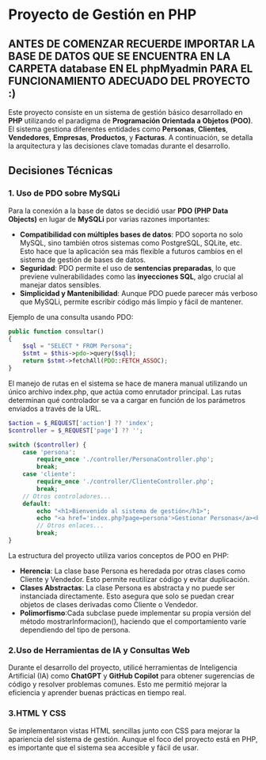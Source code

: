 # Proyecto de Gestión en PHP

## ANTES DE COMENZAR RECUERDE IMPORTAR LA BASE DE DATOS QUE SE ENCUENTRA EN LA CARPETA database EN EL phpMyadmin PARA EL FUNCIONAMIENTO ADECUADO DEL PROYECTO :)

Este proyecto consiste en un sistema de gestión básico desarrollado en **PHP** utilizando el paradigma de **Programación Orientada a Objetos (POO)**. El sistema gestiona diferentes entidades como **Personas**, **Clientes**, **Vendedores**, **Empresas**, **Productos**, y **Facturas**. A continuación, se detalla la arquitectura y las decisiones clave tomadas durante el desarrollo.

## Decisiones Técnicas

### 1. Uso de PDO sobre MySQLi

Para la conexión a la base de datos se decidió usar **PDO (PHP Data Objects)** en lugar de **MySQLi** por varias razones importantes:

- **Compatibilidad con múltiples bases de datos**: PDO soporta no solo MySQL, sino también otros sistemas como PostgreSQL, SQLite, etc. Esto hace que la aplicación sea más flexible a futuros cambios en el sistema de gestión de bases de datos.
- **Seguridad**: PDO permite el uso de **sentencias preparadas**, lo que previene vulnerabilidades como las **inyecciones SQL**, algo crucial al manejar datos sensibles.
- **Simplicidad y Mantenibilidad**: Aunque PDO puede parecer más verboso que MySQLi, permite escribir código más limpio y fácil de mantener.

Ejemplo de una consulta usando PDO:

```php
public function consultar()
{
    $sql = "SELECT * FROM Persona";
    $stmt = $this->pdo->query($sql);
    return $stmt->fetchAll(PDO::FETCH_ASSOC);
}

```

El manejo de rutas en el sistema se hace de manera manual utilizando un único archivo index.php, que actúa como enrutador principal. Las rutas determinan qué controlador se va a cargar en función de los parámetros enviados a través de la URL.

```php
$action = $_REQUEST['action'] ?? 'index';
$controller = $_REQUEST['page'] ?? '';

switch ($controller) {
    case 'persona':
        require_once './controller/PersonaController.php';
        break;
    case 'cliente':
        require_once './controller/ClienteController.php';
        break;
    // Otros controladores...
    default:
        echo "<h1>Bienvenido al sistema de gestión</h1>";
        echo "<a href='index.php?page=persona'>Gestionar Personas</a><br>";
        // Otros enlaces...
        break;
}
```

La estructura del proyecto utiliza varios conceptos de POO en PHP:

- **Herencia**:  La clase base Persona es heredada por otras clases como Cliente y Vendedor. Esto permite reutilizar código y evitar duplicación.
- **Clases Abstractas**:  La clase Persona es abstracta y no puede ser instanciada directamente. Esto asegura que solo se puedan crear objetos de clases derivadas como Cliente o Vendedor.
- **Polimorfismo**:Cada subclase puede implementar su propia versión del método mostrarInformacion(), haciendo que el comportamiento varíe dependiendo del tipo de persona.

### 2.Uso de Herramientas de IA y Consultas Web
Durante el desarrollo del proyecto, utilicé herramientas de Inteligencia Artificial (IA) como **ChatGPT** y **GitHub Copilot** para obtener sugerencias de código y resolver problemas comunes. Esto me permitió mejorar la eficiencia y aprender buenas prácticas en tiempo real.

### 3.HTML Y CSS
Se implementaron vistas HTML sencillas junto con CSS para mejorar la apariencia del sistema de gestión. Aunque el foco del proyecto está en PHP, es importante que el sistema sea accesible y fácil de usar.
